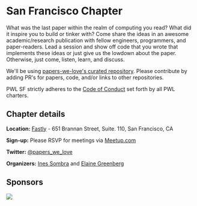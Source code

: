 # San Francisco Chapter

What was the last paper within the realm of computing you read? What did it inspire you to build or tinker with? Come share the ideas in an awesome academic/research publication with fellow engineers, programmers, and paper-readers. Lead a session and show off code that you wrote that implements these ideas or just give us the lowdown about the paper. Otherwise, just come, listen, learn, and discuss.

We'll be using [papers-we-love's curated repository](https://github.com/papers-we-love/papers-we-love). Please contribute by adding PR's for papers, code, and/or links to other repositories.

PWL SF strictly adheres to the [Code of Conduct](https://github.com/papers-we-love/papers-we-love/blob/master/CODE_OF_CONDUCT.md) set forth by all PWL charters.

<h2>Chapter details</h2>

<strong>Location:</strong> [Fastly](http://maps.google.com/maps?f=q&hl=en&q=651+Brannan+Street%2C+Suite.+110%2C+San+Francisco%2C+CA%2C+us) - 651 Brannan Street, Suite. 110, San Francisco, CA

<strong>Sign-up:</strong> Please RSVP for meetings via <a href="http://www.meetup.com/papers-we-love-too/">Meetup.com</a>

<strong>Twitter:</strong>
<a href="https://twitter.com/papers_we_love">@papers_we_love</a>

<strong>Organizers:</strong>
<a href="https://twitter.com/randommood">Ines Sombra</a> and <a href="https://twitter.com/ejgreenberg">Elaine Greenberg</a>

<h2>Sponsors</h2>

<p class="sponsor">
<a href="http://fastly.com"><img src="https://dl.dropbox.com/s/ql88cvt9n34esim/Screenshot%202014-11-09%2013.46.08.png?dl=0" /></a>
</p>
